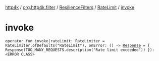 [http4k](../../../index.md) / [org.http4k.filter](../../index.md) / [ResilienceFilters](../index.md) / [RateLimit](index.md) / [invoke](./invoke.md)

# invoke

`operator fun invoke(rateLimit: RateLimiter = RateLimiter.ofDefaults("RateLimit"), onError: () -> `[`Response`](../../../org.http4k.core/-response/index.md)` = { Response(TOO_MANY_REQUESTS.description("Rate limit exceeded")) }): <ERROR CLASS>`